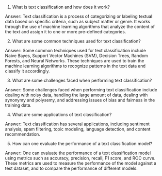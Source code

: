 1. What is text classification and how does it work?

Answer: Text classification is a process of categorizing or labeling textual data based on specific criteria, such as subject matter or genre. It works through the use of machine learning algorithms that analyze the content of the text and assign it to one or more pre-defined categories.

2. What are some common techniques used for text classification?

Answer: Some common techniques used for text classification include Naive Bayes, Support Vector Machines (SVM), Decision Trees, Random Forests, and Neural Networks. These techniques are used to train the machine learning algorithms to recognize patterns in the text data and classify it accordingly.

3. What are some challenges faced when performing text classification?

Answer: Some challenges faced when performing text classification include dealing with noisy data, handling the large amount of data, dealing with synonymy and polysemy, and addressing issues of bias and fairness in the training data.

4. What are some applications of text classification?

Answer: Text classification has several applications, including sentiment analysis, spam filtering, topic modeling, language detection, and content recommendation.

5. How can one evaluate the performance of a text classification model?

Answer: One can evaluate the performance of a text classification model using metrics such as accuracy, precision, recall, F1 score, and ROC curve. These metrics are used to measure the performance of the model against a test dataset, and to compare the performance of different models.